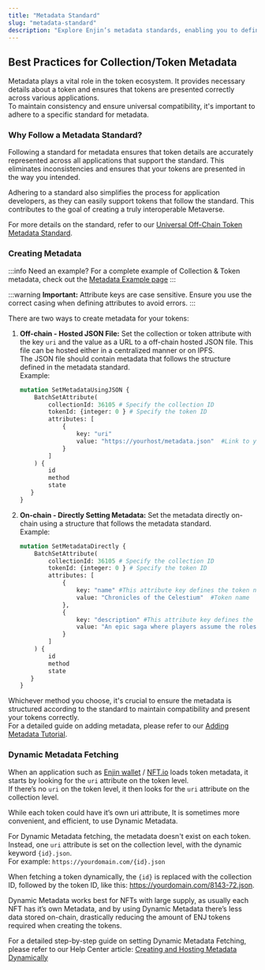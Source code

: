 ```yaml
---
title: "Metadata Standard"
slug: "metadata-standard"
description: "Explore Enjin’s metadata standards, enabling you to define the characteristics of your blockchain tokens and enhance their utility within decentralized applications."
---
```

## Best Practices for Collection/Token Metadata

Metadata plays a vital role in the token ecosystem. It provides necessary details about a token and ensures that tokens are presented correctly across various applications.  
To maintain consistency and ensure universal compatibility, it's important to adhere to a specific standard for metadata.

### Why Follow a Metadata Standard?

Following a standard for metadata ensures that token details are accurately represented across all applications that support the standard. This eliminates inconsistencies and ensures that your tokens are presented in the way you intended. 

Adhering to a standard also simplifies the process for application developers, as they can easily support tokens that follow the standard. This contributes to the goal of creating a truly interoperable Metaverse.

For more details on the standard, refer to our [Universal Off-Chain Token Metadata Standard](https://enj.in/metadata).

### Creating Metadata

:::info Need an example?
For a complete example of Collection & Token metadata, check out the [Metadata Example page](/02-tutorials/03-advanced-mechanics/02-metadata-standard/02-metadata-example.md)
:::

:::warning **Important:** Attribute keys are case sensitive.
Ensure you use the correct casing when defining attributes to avoid errors.
:::

There are two ways to create metadata for your tokens:

1. **Off-chain - Hosted JSON File:** Set the collection or token attribute with the key `uri` and the value as a URL to a off-chain hosted JSON file. This file can be hosted either in a centralized manner or on IPFS.  
   The JSON file should contain metadata that follows the structure defined in the metadata standard.  
   Example:
   ```graphql
   mutation SetMetadataUsingJSON {
       BatchSetAttribute(
           collectionId: 36105 # Specify the collection ID
           tokenId: {integer: 0 } # Specify the token ID
           attributes: [
               {
                   key: "uri"
                   value: "https://yourhost/metadata.json"  #Link to your hosted JSON file.
               }
           ]
       ) {
           id
           method
           state
      }
   }
   ```

2. **On-chain - Directly Setting Metadata:** Set the metadata directly on-chain using a structure that follows the metadata standard.  
   Example:
   ```graphql
   mutation SetMetadataDirectly {
       BatchSetAttribute(
           collectionId: 36105 # Specify the collection ID
           tokenId: {integer: 0 } # Specify the token ID
           attributes: [
               {
                   key: "name" #This attribute key defines the token name, following the metadata standard.
                   value: "Chronicles of the Celestium"  #Token name
               },
               {
                   key: "description" #This attribute key defines the token description, following the metadata standard.
                   value: "An epic saga where players assume the roles of intrepid tradesmiths, shaping destinies with fire and will across the star-woven expanses of the multiverse." #Token description
               }
           ]
       ) {
           id
           method
           state
      }
   }
   ```

Whichever method you choose, it's crucial to ensure the metadata is structured according to the standard to maintain compatibility and present your tokens correctly.  
For a detailed guide on adding metadata, please refer to our [Adding Metadata Tutorial](/02-tutorials/01-managing-tokens/03-adding-metadata.md).

### Dynamic Metadata Fetching

When an application such as [Enjin wallet](https://enj.in/wallet) / [NFT.io](https://nft.io) loads token metadata, it starts by looking for the `uri` attribute on the token level.  
If there’s no `uri` on the token level, it then looks for the `uri` attribute on the collection level.

While each token could have it’s own uri attribute, It is sometimes more convenient, and efficient, to use Dynamic Metadata.

For Dynamic Metadata fetching, the metadata doesn't exist on each token.  
Instead, one `uri` attribute is set on the collection level, with the dynamic keyword `{id}.json`.  
For example: `https://yourdomain.com/{id}.json`

When fetching a token dynamically, the `{id}` is replaced with the collection ID, followed by the token ID, like this: https://yourdomain.com/8143-72.json.

Dynamic Metadata works best for NFTs with large supply, as usually each NFT has it’s own Metadata, and by using Dynamic Metadata there’s less data stored on-chain, drastically reducing the amount of ENJ tokens required when creating the tokens.

For a detailed step-by-step guide on setting Dynamic Metadata Fetching, please refer to our Help Center article: [Creating and Hosting Metadata Dynamically](https://support.enjin.io/hc/en-gb/articles/16617419735314-Creating-and-Hosting-Metadata-Dynamically)
